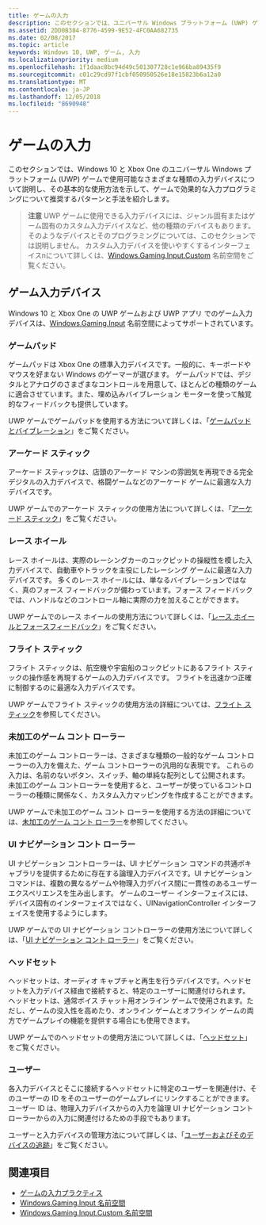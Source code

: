 ```yaml
---
title: ゲームの入力
description: このセクションでは、ユニバーサル Windows プラットフォーム (UWP) ゲームのゲームパッドなどの入力デバイスを操作する方法を示します。
ms.assetid: 2DD0B384-8776-4599-9E52-4FC0AA682735
ms.date: 02/08/2017
ms.topic: article
keywords: Windows 10, UWP, ゲーム, 入力
ms.localizationpriority: medium
ms.openlocfilehash: 1f1daac8bc94d49c501307728c1e966ba89435f9
ms.sourcegitcommit: c01c29cd97f1cbf050950526e18e15823b6a12a0
ms.translationtype: MT
ms.contentlocale: ja-JP
ms.lasthandoff: 12/05/2018
ms.locfileid: "8690948"
---
```

# <a name="input-for-games"></a>ゲームの入力

このセクションでは、Windows 10 と Xbox One のユニバーサル Windows プラットフォーム (UWP) ゲームで使用可能なさまざまな種類の入力デバイスについて説明し、その基本的な使用方法を示して、ゲームで効果的な入力プログラミングについて推奨するパターンと手法を紹介します。

> **注意**    UWP ゲームに使用できる入力デバイスには、ジャンル固有またはゲーム固有のカスタム入力デバイスなど、他の種類のデバイスもあります。 そのようなデバイスとそのプログラミングについては、このセクションでは説明しません。 カスタム入力デバイスを使いやすくするインターフェイスnについて詳しくは、[Windows.Gaming.Input.Custom](https://docs.microsoft.com/uwp/api/windows.gaming.input.custom) 名前空間をご覧ください。

## <a name="gaming-input-devices"></a>ゲーム入力デバイス

Windows 10 と Xbox One の UWP ゲームおよび UWP アプリ でのゲーム入力デバイスは、[Windows.Gaming.Input](https://docs.microsoft.com/uwp/api/windows.gaming.input) 名前空間によってサポートされています。

### <a name="gamepads"></a>ゲームパッド

ゲームパッドは Xbox One の標準入力デバイスです。一般的に、キーボードやマウスを好まない Windows のゲーマーが選びます。 ゲームパッドでは、デジタルとアナログのさまざまなコントロールを用意して、ほとんどの種類のゲームに適合させています。また、埋め込みバイブレーション モーターを使って触覚的なフィードバックも提供しています。

UWP ゲームでゲームパッドを使用する方法について詳しくは、「[ゲームパッドとバイブレーション](gamepad-and-vibration.md)」をご覧ください。

### <a name="arcade-sticks"></a>アーケード スティック

アーケード スティックは、店頭のアーケード マシンの雰囲気を再現できる完全デジタルの入力デバイスで、格闘ゲームなどのアーケード ゲームに最適な入力デバイスです。

UWP ゲームでのアーケード スティックの使用方法について詳しくは、「[アーケード スティック](arcade-stick.md)」をご覧ください。

### <a name="racing-wheels"></a>レース ホイール

レース ホイールは、実際のレーシングカーのコックピットの操縦性を模した入力デバイスで、自動車やトラックを主役にしたレーシング ゲームに最適な入力デバイスです。 多くのレース ホイールには、単なるバイブレーションではなく、真のフォース フィードバックが備わっています。フォース フィードバックでは、ハンドルなどのコントロール軸に実際の力を加えることができます。

UWP ゲームでのレース ホイールの使用方法について詳しくは、「[レース ホイールとフォースフィードバック](racing-wheel-and-force-feedback.md)」をご覧ください。

### <a name="flight-sticks"></a>フライト スティック

フライト スティックは、航空機や宇宙船のコックピットにあるフライト スティックの操作感を再現するゲームの入力デバイスです。 フライトを迅速かつ正確に制御するのに最適な入力デバイスです。

UWP ゲームでフライト スティックの使用方法の詳細については、[フライト スティック](flight-stick.md)を参照してください。

### <a name="raw-game-controllers"></a>未加工のゲーム コント ローラー

未加工のゲーム コントローラーは、さまざまな種類の一般的なゲーム コントローラーの入力を備えた、ゲーム コントローラーの汎用的な表現です。 これらの入力は、名前のないボタン、スイッチ、軸の単純な配列として公開されます。 未加工のゲーム コントローラーを使用すると、ユーザーが使っているコントローラーの種類に関係なく、カスタム入力マッピングを作成することができます。

UWP ゲームで未加工のゲーム コント ローラーを使用する方法の詳細については、[未加工のゲーム コント ローラー](raw-game-controller.md)を参照してください。

### <a name="ui-navigation-controllers"></a>UI ナビゲーション コント ローラー

UI ナビゲーション コントローラーは、UI ナビゲーション コマンドの共通ボキャブラリを提供するために存在する論理入力デバイスです。UI ナビゲーション コマンドは、複数の異なるゲームや物理入力デバイス間に一貫性のあるユーザー エクスペリエンスを生み出します。 ゲームのユーザー インターフェイスには、デバイス固有のインターフェイスではなく、UINavigationController インターフェイスを使用するようにします。

UWP ゲームでの UI ナビゲーション コントローラーの使用方法について詳しくは、「[UI ナビゲーション コント ローラー](ui-navigation-controller.md)」をご覧ください。

### <a name="headsets"></a>ヘッドセット

ヘッドセットは、オーディオ キャプチャと再生を行うデバイスです。ヘッドセットを入力デバイス経由で接続すると、特定のユーザーに関連付けられます。 ヘッドセットは、通常ボイス チャット用オンライン ゲームで使用されます。ただし、ゲームの没入性を高めたり、オンライン ゲームとオフライン ゲームの両方でゲームプレイの機能を提供する場合にも使用できます。

UWP ゲームでのヘッドセットの使用方法について詳しくは、「[ヘッドセット](headset.md)」をご覧ください。

### <a name="users"></a>ユーザー

各入力デバイスとそこに接続するヘッドセットに特定のユーザーを関連付け、そのユーザーの ID をそのユーザーのゲームプレイにリンクすることができます。 ユーザー ID は、物理入力デバイスからの入力を論理 UI ナビゲーション コント ローラーからの入力に関連付けるための手段でもあります。

ユーザーと入力デバイスの管理方法について詳しくは、「[ユーザーおよびそのデバイスの追跡](input-practices-for-games.md#tracking-users-and-their-devices)」をご覧ください。

## <a name="see-also"></a>関連項目

* [ゲームの入力プラクティス](input-practices-for-games.md)
* [Windows.Gaming.Input 名前空間](https://docs.microsoft.com/uwp/api/windows.gaming.input)
* [Windows.Gaming.Input.Custom 名前空間](https://docs.microsoft.com/uwp/api/windows.gaming.input.custom)